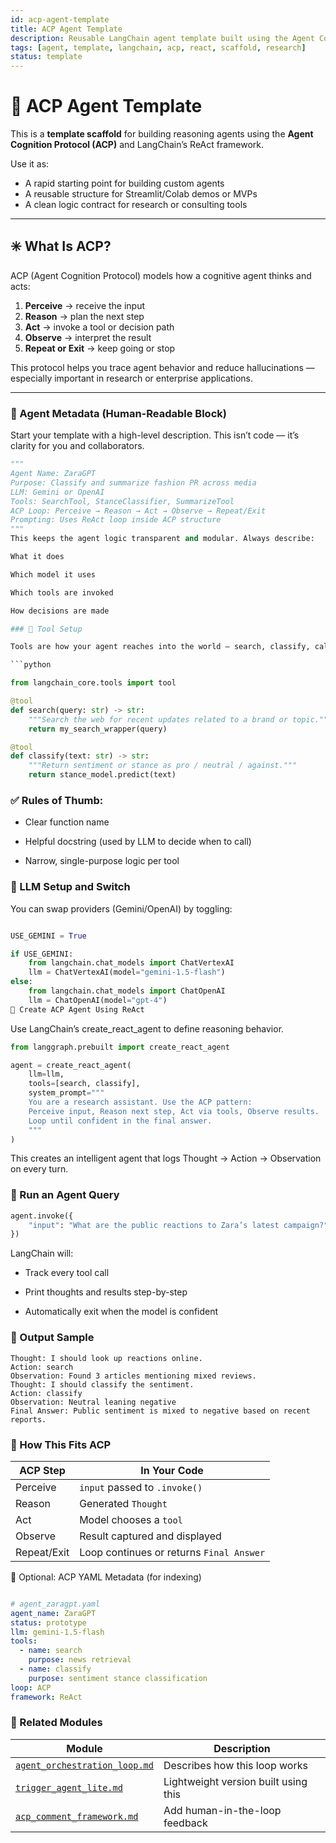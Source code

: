 ```yaml
---
id: acp-agent-template
title: ACP Agent Template
description: Reusable LangChain agent template built using the Agent Cognition Protocol (ACP); includes reasoning loop, tool interface, and modular logic structure.
tags: [agent, template, langchain, acp, react, scaffold, research]
status: template
---
```


# 🧠 ACP Agent Template

This is a **template scaffold** for building reasoning agents using the **Agent Cognition Protocol (ACP)** and LangChain’s ReAct framework.

Use it as:
- A rapid starting point for building custom agents  
- A reusable structure for Streamlit/Colab demos or MVPs  
- A clean logic contract for research or consulting tools  

---

## ✳️ What Is ACP?

ACP (Agent Cognition Protocol) models how a cognitive agent thinks and acts:

1. **Perceive** → receive the input  
2. **Reason** → plan the next step  
3. **Act** → invoke a tool or decision path  
4. **Observe** → interpret the result  
5. **Repeat or Exit** → keep going or stop

This protocol helps you trace agent behavior and reduce hallucinations — especially important in research or enterprise applications.

---

### 🧱 Agent Metadata (Human-Readable Block)

Start your template with a high-level description. This isn’t code — it’s clarity for you and collaborators.

```python
"""
Agent Name: ZaraGPT
Purpose: Classify and summarize fashion PR across media
LLM: Gemini or OpenAI
Tools: SearchTool, StanceClassifier, SummarizeTool
ACP Loop: Perceive → Reason → Act → Observe → Repeat/Exit
Prompting: Uses ReAct loop inside ACP structure
"""
This keeps the agent logic transparent and modular. Always describe:

What it does

Which model it uses

Which tools are invoked

How decisions are made

### 🧰 Tool Setup

Tools are how your agent reaches into the world — search, classify, calculate, etc.

```python

from langchain_core.tools import tool

@tool
def search(query: str) -> str:
    """Search the web for recent updates related to a brand or topic."""
    return my_search_wrapper(query)

@tool
def classify(text: str) -> str:
    """Return sentiment or stance as pro / neutral / against."""
    return stance_model.predict(text)

 ```   
### ✅ Rules of Thumb:

- Clear function name

- Helpful docstring (used by LLM to decide when to call)

- Narrow, single-purpose logic per tool

### 🔧 LLM Setup and Switch
You can swap providers (Gemini/OpenAI) by toggling:

```python

USE_GEMINI = True

if USE_GEMINI:
    from langchain.chat_models import ChatVertexAI
    llm = ChatVertexAI(model="gemini-1.5-flash")
else:
    from langchain.chat_models import ChatOpenAI
    llm = ChatOpenAI(model="gpt-4")
🧠 Create ACP Agent Using ReAct
```
Use LangChain’s create_react_agent to define reasoning behavior.

```python
from langgraph.prebuilt import create_react_agent

agent = create_react_agent(
    llm=llm,
    tools=[search, classify],
    system_prompt="""
    You are a research assistant. Use the ACP pattern:
    Perceive input, Reason next step, Act via tools, Observe results.
    Loop until confident in the final answer.
    """
)
```

This creates an intelligent agent that logs Thought → Action → Observation on every turn.

### 🚀 Run an Agent Query

```python
agent.invoke({
    "input": "What are the public reactions to Zara’s latest campaign?"
})
```

LangChain will:

- Track every tool call

- Print thoughts and results step-by-step

- Automatically exit when the model is confident

### 🧪 Output Sample
```vbnet
Thought: I should look up reactions online.
Action: search
Observation: Found 3 articles mentioning mixed reviews.
Thought: I should classify the sentiment.
Action: classify
Observation: Neutral leaning negative
Final Answer: Public sentiment is mixed to negative based on recent reports.
```

### 🔁 How This Fits ACP
| ACP Step    | In Your Code                             |
| ----------- | ---------------------------------------- |
| Perceive    | `input` passed to `.invoke()`            |
| Reason      | Generated `Thought`                      |
| Act         | Model chooses a `tool`                   |
| Observe     | Result captured and displayed            |
| Repeat/Exit | Loop continues or returns `Final Answer` |


🧱 Optional: ACP YAML Metadata (for indexing)
``` yaml

# agent_zaragpt.yaml
agent_name: ZaraGPT
status: prototype
llm: gemini-1.5-flash
tools:
  - name: search
    purpose: news retrieval
  - name: classify
    purpose: sentiment stance classification
loop: ACP
framework: ReAct
```

### 🔗 Related Modules
| Module                                                                             | Description                          |
| ---------------------------------------------------------------------------------- | ------------------------------------ |
| [`agent_orchestration_loop.md`](../../codebook/agents/agent_orchestration_loop.md) | Describes how this loop works        |
| [`trigger_agent_lite.md`](../../codebook/agents/trigger_agent_lite.md)             | Lightweight version built using this |
| [`acp_comment_framework.md`](../../codebook/templates/acp_comment_framework.md)    | Add human-in-the-loop feedback       |
